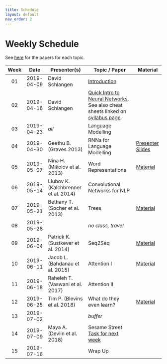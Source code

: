 ```yaml
---
title: Schedule
layout: default
nav_order: 2
---
```


# Weekly Schedule

See [here](../topics_papers) for the papers for each topic.


| Week | Date | Presenter(s) | Topic / Paper| Material
|:------:|:------:|-----------|------|---|
| 01  | 2019-04-09  | David Schlangen   | [Introduction](https://github.com/compling-potsdam/sose19-am11-nlp-highlights/blob/master/material/01_intro/01_highlights19.pdf) | |
| 02  | 2019-04-16  | David Schlangen  | [Quick Intro to Neural Networks](https://github.com/compling-potsdam/sose19-am11-nlp-highlights/blob/master/material/02_glossary/02_highlights19.pdf). See also cheat sheets linked on [syllabus page](../index). | |
| 03  | 2019-04-23  | *all*  | Language Modelling | |			
| 04  | 2019-04-30  | Geethu B. (Graves 2013) | RNNs for Language Modelling |  [Presenter Slides](https://github.com/compling-potsdam/sose19-am11-nlp-highlights/blob/master/material/04_rnns/Generating_Sequences_with_Recurrent_NN_v2.pdf)
| 05  | 2019-05-07  | Nina H. (Mikolov et al. 2013)  | Word Representations | [Material](https://github.com/compling-potsdam/sose19-am11-nlp-highlights/blob/master/material/05_words/)
| 06  | 2019-05-14  | Liubov K. (Kalchbrenner et al. 2014) | Convolutional Networks for NLP | |
| 07  | 2019-05-21  | Bethany T. (Socher et al. 2013)  | Trees | [Material](https://github.com/compling-potsdam/sose19-am11-nlp-highlights/blob/master/material/07_trees/)
| 08  | 2019-05-28  |   | *no class, travel* | |
| 09  | 2019-06-04  | Patrick K. (Sustkever et al. 2014)  | Seq2Seq | [Material](https://github.com/compling-potsdam/sose19-am11-nlp-highlights/blob/master/material/09_seq2seq)
| 10  | 2019-06-11  | Jacob L. (Bahdanau et al. 2015)  | Attention I | [Material](https://github.com/compling-potsdam/sose19-am11-nlp-highlights/blob/master/material/10_attention_I)
| 11  | 2019-06-18  | Raheleh T. (Vaswani et al. 2017) | Attention II
| 12  | 2019-06-25  | Tim P. (Blevins et al. 2018)  | What do they even learn? | [Material](https://github.com/compling-potsdam/sose19-am11-nlp-highlights/blob/master/material/12_analysis)
| 13  | 2019-07-02  |  | *buffer*
| 14  | 2019-07-09  | Maya A. (Devlin et al. 2018)  | Sesame Street [Task for next week](https://github.com/compling-potsdam/sose19-am11-nlp-highlights/blob/master/material/14_bert/task_final_class.md)
| 15  | 2019-07-16  |   | Wrap Up
